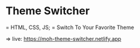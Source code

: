 # Theme Switcher

= HTML, CSS, JS;
= Switch To Your Favorite Theme

=> live: https://moh-theme-switcher.netlify.app

